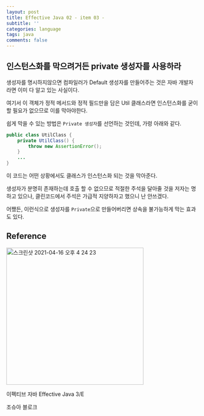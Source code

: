 ```yaml
---
layout: post
title: Effective Java 02 - item 03 -
subtitle: ''
categories: language
tags: java
comments: false
---
```


## 인스턴스화를 막으려거든 private 생성자를 사용하라

생성자를 명시하지않으면 컴파일러가 Default 생성자를 만들어주는 것은 자바 개발자라면 이미 다 알고 있는 사실이다.

여기서 이 객체가 정적 메서드와 정적 필드만을 담은 Util 클래스라면 인스턴스화를 굳이 할 필요가 없으므로 이를 막아야한다.

쉽게 막을 수 있는 방법은 `Private 생성자`를 선언하는 것인데, 가령 아래와 같다.

```java
public class UtilClass {
    private UtilClass() {
        throw new AssertionError();
    }
    ...
}
```

이 코드는 어떤 상황에서도 클래스가 인스턴스화 되는 것을 막아준다.

생성자가 분명히 존재하는데 호출 할 수 없으므로 적절한 주석을 달아줄 것을 저자는 명하고 있으나, 클린코드에서 주석은 가급적 지양하자고 했으니 난 안쓰겠다.

어쨌든, 이런식으로 생성자를 `Private`으로 만들어버리면 상속을 불가능하게 막는 효과도 있다.

## Reference

<img width="360" alt="스크린샷 2021-04-16 오후 4 24 23" src="https://user-images.githubusercontent.com/43809168/114987533-3e449400-9ed0-11eb-9b5f-a24f73b6f138.png">

이펙티브 자바 Effective Java 3/E

조슈아 블로크
